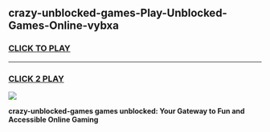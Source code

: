 
## crazy-unblocked-games-Play-Unblocked-Games-Online-vybxa
<h3>
<a href="https://premium76.site?title=crazy-unblocked-games&ref=24A">CLICK TO PLAY</a></h3>
<hr>

<h3>
<a href="https://premium76.site?title=crazy-unblocked-games&ref=24A">CLICK 2 PLAY</a>
  
</h3>

<a href="https://premium76.site?title=crazy-unblocked-games&ref=24A"><img src="https://clearcache.store/games.png"></a>


**crazy-unblocked-games games unblocked: Your Gateway to Fun and Accessible Online Gaming**
